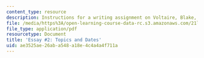 ```yaml
---
content_type: resource
description: Instructions for a writing assignment on Voltaire, Blake, and Williams.
file: /media/https%3A/open-learning-course-data-rc.s3.amazonaws.com/21l-002-foundations-of-western-culture-ii-fall-2002/ae3525ae26aba548a18e4c4a4a4f711a_essay2.pdf
file_type: application/pdf
resourcetype: Document
title: 'Essay #2: Topics and Dates'
uid: ae3525ae-26ab-a548-a18e-4c4a4a4f711a
---
```

